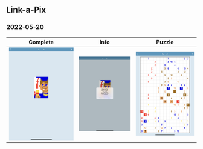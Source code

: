 ## Link-a-Pix

### 2022-05-20

| Complete                  | Info              | Puzzle                |
| ------------------------- | ----------------- | --------------------- |
| ![Complete](Complete.PNG) | ![Info](Info.PNG) | ![Puzzle](Puzzle.PNG) |
